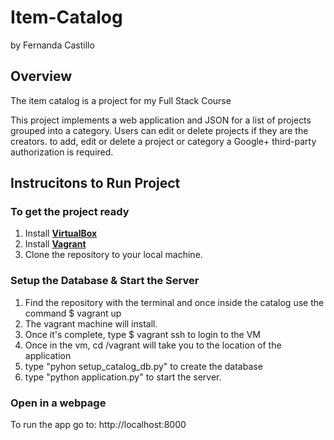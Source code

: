 # Item-Catalog
by Fernanda Castillo

## Overview

The item catalog is a project for my Full Stack Course

This project implements a web application and JSON for a list of projects grouped into a category. Users can edit or delete projects if they are the creators. to add, edit or delete a project or category a Google+ third-party authorization is required.

## Instrucitons to Run Project

### To get the project ready
1. Install [**VirtualBox**](https://www.virtualbox.org/)
2. Install [**Vagrant**](https://www.vagrantup.com/)
3. Clone the repository to your local machine.

### Setup the Database & Start the Server
1. Find the repository with the terminal and once inside the catalog use the command $ vagrant up
2. The vagrant machine will install.
3. Once it's complete, type $ vagrant ssh to login to the VM
4. Once in the vm, cd /vagrant will take you to the location of the application
5. type "pyhon setup_catalog_db.py" to create the database
6. type "python application.py" to start the server.

### Open in a webpage
To run the app go to:
    http://localhost:8000
